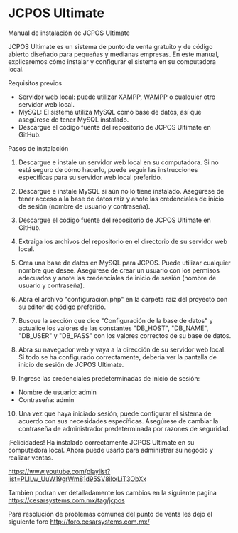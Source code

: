 # JCPOS Ultimate
Manual de instalación de JCPOS Ultimate

JCPOS Ultimate es un sistema de punto de venta gratuito y de código abierto diseñado para pequeñas y medianas empresas. En este manual, explicaremos cómo instalar y configurar el sistema en su computadora local.

Requisitos previos

-   Servidor web local: puede utilizar XAMPP, WAMPP o cualquier otro servidor web local.
-   MySQL: El sistema utiliza MySQL como base de datos, así que asegúrese de tener MySQL instalado.
-   Descargue el código fuente del repositorio de JCPOS Ultimate en GitHub.

Pasos de instalación

1.  Descargue e instale un servidor web local en su computadora. Si no está seguro de cómo hacerlo, puede seguir las instrucciones específicas para su servidor web local preferido.
2.  Descargue e instale MySQL si aún no lo tiene instalado. Asegúrese de tener acceso a la base de datos raíz y anote las credenciales de inicio de sesión (nombre de usuario y contraseña).
3.  Descargue el código fuente del repositorio de JCPOS Ultimate en GitHub.
4.  Extraiga los archivos del repositorio en el directorio de su servidor web local.
5.  Crea una base de datos en MySQL para JCPOS. Puede utilizar cualquier nombre que desee. Asegúrese de crear un usuario con los permisos adecuados y anote las credenciales de inicio de sesión (nombre de usuario y contraseña).
6.  Abra el archivo "configuracion.php" en la carpeta raíz del proyecto con su editor de código preferido.
    
7.  Busque la sección que dice "Configuración de la base de datos" y actualice los valores de las constantes "DB_HOST", "DB_NAME", "DB_USER" y "DB_PASS" con los valores correctos de su base de datos.
    
8.  Abra su navegador web y vaya a la dirección de su servidor web local. Si todo se ha configurado correctamente, debería ver la pantalla de inicio de sesión de JCPOS Ultimate.
9.  Ingrese las credenciales predeterminadas de inicio de sesión:

-   Nombre de usuario: admin
-   Contraseña: admin

10.  Una vez que haya iniciado sesión, puede configurar el sistema de acuerdo con sus necesidades específicas. Asegúrese de cambiar la contraseña de administrador predeterminada por razones de seguridad.

¡Felicidades! Ha instalado correctamente JCPOS Ultimate en su computadora local. Ahora puede usarlo para administrar su negocio y realizar ventas.

https://www.youtube.com/playlist?list=PLILw_UuW19grWm81d95SV8ikxLiT3ObXx

Tambien podran ver detalladamente los cambios en la siguiente pagina
https://cesarsystems.com.mx/tag/jcpos

Para resolución de problemas comunes del punto de venta les dejo el siguiente foro
http://foro.cesarsystems.com.mx/
